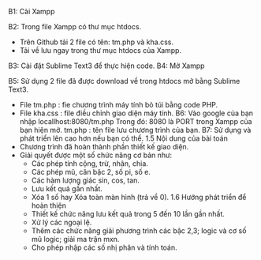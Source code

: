 B1: Cài Xampp
 
B2: Trong file Xampp có thư mục htdocs.
-	Trên Github tải 2 file có tên: tm.php và kha.css.
-	Tải về lưu ngay trong thư mục htdocs của Xampp.
 
B3: Cài đặt Sublime Text3 để thực hiện code.
B4: Mở Xampp
 
B5: Sử dụng 2 file đã được download về trong htdocs mở bằng Sublime Text3.
-	File tm.php : fie chương trình máy tính bỏ túi bằng code PHP.
-	File kha.css : file điều chỉnh giao diện máy tính.
B6: Vào google của bạn nhập locallhost:8080/tm.php
Trong đó:	8080 là PORT trong Xampp của bạn hiện mở.
tm.php : tên file lưu chương trình của bạn.
B7: Sử dụng và phát triển lên cao hơn nếu bạn có thể.
1.5 Nội dung của bài toán
- Chương trình đã hoàn thành phần thiết kế giao diện.
- Giải quyết được một số chức năng cơ bản như: 
	+ Các phép tính cộng, trừ, nhân, chia.
	+ Các phép mũ, căn bậc 2, số pi, số e.
	+ Các hàm lượng giác sin, cos, tan.
	+ Lưu kết quả gần nhất.
	+ Xóa 1 số hay Xóa toàn màn hình (trả về 0).
1.6 Hướng phát triển để hoàn thiện
	- Thiết kế chức năng lưu kết quả trong 5 đến 10 lần gần nhất.
	- Xử lý các ngoại lệ.
	- Thêm các chức năng giải phương trình các bậc 2,3; logic và cơ số mũ logic; giải ma trận mxn.
	- Cho phép nhập các số nhị phân và tính toán.

